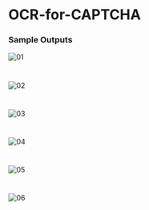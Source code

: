 # OCR-for-CAPTCHA
### Sample Outputs
![01](https://user-images.githubusercontent.com/65903573/165094330-47dab086-878c-4beb-b525-c6f6d2e92420.png)
#
![02](https://user-images.githubusercontent.com/65903573/165094405-73d1c0a2-3533-4ef0-a08c-3f7a1524ed58.png)
#
![03](https://user-images.githubusercontent.com/65903573/165094903-f8b4fd2b-d748-4f75-8a48-1042a1da3501.png)
#
![04](https://user-images.githubusercontent.com/65903573/165094935-bcfc9a23-c49c-4967-8925-b783ba447f65.png)
#
![05](https://user-images.githubusercontent.com/65903573/165094974-55f40f29-61e7-42e8-a8ed-92f82de976d8.png)
#
![06](https://user-images.githubusercontent.com/65903573/165095003-bb2a5410-3eba-400d-aec2-d08ff5294350.png)

